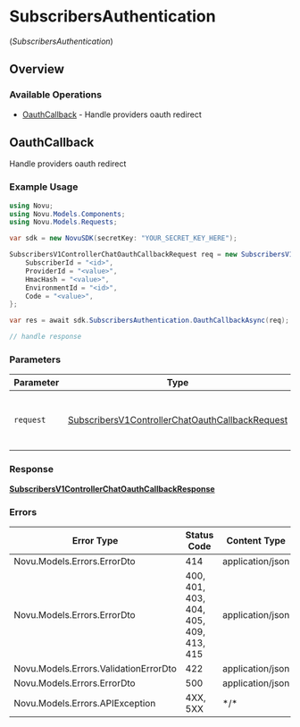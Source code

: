 # SubscribersAuthentication
(*SubscribersAuthentication*)

## Overview

### Available Operations

* [OauthCallback](#oauthcallback) - Handle providers oauth redirect

## OauthCallback

Handle providers oauth redirect

### Example Usage

```csharp
using Novu;
using Novu.Models.Components;
using Novu.Models.Requests;

var sdk = new NovuSDK(secretKey: "YOUR_SECRET_KEY_HERE");

SubscribersV1ControllerChatOauthCallbackRequest req = new SubscribersV1ControllerChatOauthCallbackRequest() {
    SubscriberId = "<id>",
    ProviderId = "<value>",
    HmacHash = "<value>",
    EnvironmentId = "<id>",
    Code = "<value>",
};

var res = await sdk.SubscribersAuthentication.OauthCallbackAsync(req);

// handle response
```

### Parameters

| Parameter                                                                                                                   | Type                                                                                                                        | Required                                                                                                                    | Description                                                                                                                 |
| --------------------------------------------------------------------------------------------------------------------------- | --------------------------------------------------------------------------------------------------------------------------- | --------------------------------------------------------------------------------------------------------------------------- | --------------------------------------------------------------------------------------------------------------------------- |
| `request`                                                                                                                   | [SubscribersV1ControllerChatOauthCallbackRequest](../../Models/Requests/SubscribersV1ControllerChatOauthCallbackRequest.md) | :heavy_check_mark:                                                                                                          | The request object to use for the request.                                                                                  |

### Response

**[SubscribersV1ControllerChatOauthCallbackResponse](../../Models/Requests/SubscribersV1ControllerChatOauthCallbackResponse.md)**

### Errors

| Error Type                             | Status Code                            | Content Type                           |
| -------------------------------------- | -------------------------------------- | -------------------------------------- |
| Novu.Models.Errors.ErrorDto            | 414                                    | application/json                       |
| Novu.Models.Errors.ErrorDto            | 400, 401, 403, 404, 405, 409, 413, 415 | application/json                       |
| Novu.Models.Errors.ValidationErrorDto  | 422                                    | application/json                       |
| Novu.Models.Errors.ErrorDto            | 500                                    | application/json                       |
| Novu.Models.Errors.APIException        | 4XX, 5XX                               | \*/\*                                  |